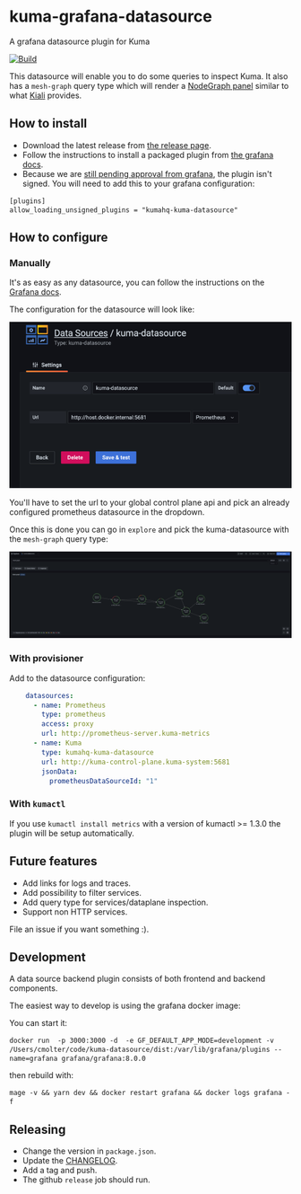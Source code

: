 # kuma-grafana-datasource
A grafana datasource plugin for Kuma

[![Build](https://github.com/grafana/grafana-starter-datasource-backend/workflows/CI/badge.svg)](https://github.com/grafana/grafana-datasource-backend/actions?query=workflow%3A%22CI%22)

This datasource will enable you to do some queries to inspect Kuma.
It also has a `mesh-graph` query type which will render a [NodeGraph panel](https://grafana.com/docs/grafana/latest/panels/visualizations/node-graph/) similar to what [Kiali](https://kiali.io) provides.

## How to install

- Download the latest release from [the release page](https://github.com/kumahq/kuma-grafana-datasource/releases).
- Follow the instructions to install a packaged plugin from [the grafana docs](https://grafana.com/docs/grafana/latest/plugins/installation/#install-a-packaged-plugin).
- Because we are [still pending approval from grafana](https://github.com/grafana/grafana-plugin-repository/pull/1043), the plugin isn't signed. You will need to add this to your grafana configuration:
```
[plugins]
allow_loading_unsigned_plugins = "kumahq-kuma-datasource"
```

## How to configure

### Manually

It's as easy as any datasource, you can follow the instructions on the [Grafana docs](https://grafana.com/docs/grafana/latest/datasources/add-a-data-source/).

The configuration for the datasource will look like:

![Kuma datasource configuration](./img/configuration.png)

You'll have to set the url to your global control plane api and pick an already configured prometheus datasource in the dropdown.

Once this is done you can go in `explore` and pick the kuma-datasource with the `mesh-graph` query type:

![Mesh graph example](./img/mesh-graph.png)

### With provisioner

Add to the datasource configuration:

```yaml
    datasources:
      - name: Prometheus
        type: prometheus
        access: proxy
        url: http://prometheus-server.kuma-metrics
      - name: Kuma
        type: kumahq-kuma-datasource
        url: http://kuma-control-plane.kuma-system:5681
        jsonData:
          prometheusDataSourceId: "1"
```

### With `kumactl`

If you use `kumactl install metrics` with a version of kumactl >= 1.3.0 the plugin will be setup automatically.

## Future features

- Add links for logs and traces.
- Add possibility to filter services.
- Add query type for services/dataplane inspection.
- Support non HTTP services.

File an issue if you want something :).

## Development

A data source backend plugin consists of both frontend and backend components.

The easiest way to develop is using the grafana docker image:

You can start it:

```
docker run  -p 3000:3000 -d  -e GF_DEFAULT_APP_MODE=development -v /Users/cmolter/code/kuma-datasource/dist:/var/lib/grafana/plugins --name=grafana grafana/grafana:8.0.0
```

then rebuild with:

```
mage -v && yarn dev && docker restart grafana && docker logs grafana -f
```

## Releasing

- Change the version in `package.json`.
- Update the [CHANGELOG](./CHANGELOG.md).
- Add a tag and push.
- The github `release` job should run.
